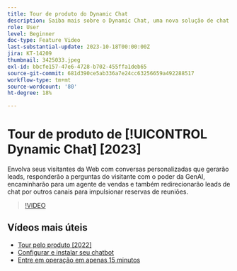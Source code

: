 ```yaml
---
title: Tour de produto do Dynamic Chat
description: Saiba mais sobre o Dynamic Chat, uma nova solução de chat da Adobe criada para os setores de marketing e vendas.
role: User
level: Beginner
doc-type: Feature Video
last-substantial-update: 2023-10-18T00:00:00Z
jira: KT-14209
thumbnail: 3425033.jpeg
exl-id: bbcfe157-47e6-4728-b702-455ffa1deb65
source-git-commit: 681d390ce5ab336a7e24cc63256659a492288517
workflow-type: tm+mt
source-wordcount: '80'
ht-degree: 18%

---
```


# Tour de produto de [!UICONTROL Dynamic Chat] [2023]

Envolva seus visitantes da Web com conversas personalizadas que gerarão leads, responderão a perguntas do visitante com o poder da GenAI, encaminharão para um agente de vendas e também redirecionarão leads de chat por outros canais para impulsionar reservas de reuniões.

>[!VIDEO](https://video.tv.adobe.com/v/3425033/?learn=on)

## Vídeos mais úteis

* [Tour pelo produto [2022]](product-tour-2022.md)
* [Configurar e instalar seu chatbot](setup.md)
* [Entre em operação em apenas 15 minutos](go-live-in-15-minutes.md)
